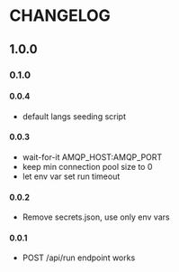 # CHANGELOG

## 1.0.0

### 0.1.0

#### 0.0.4
 - default langs seeding script

#### 0.0.3
 - wait-for-it AMQP_HOST:AMQP_PORT
 - keep min connection pool size to 0
 - let env var set run timeout

#### 0.0.2
 - Remove secrets.json, use only env vars

#### 0.0.1
 - POST /api/run endpoint works 